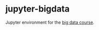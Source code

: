 # jupyter-bigdata

Jupyter environment for the [big data course][1].

[1]: http://hpc.uva.nl/Workshops/article/107/8-Data-intensive-Computing-with-Spark-Hadoop

